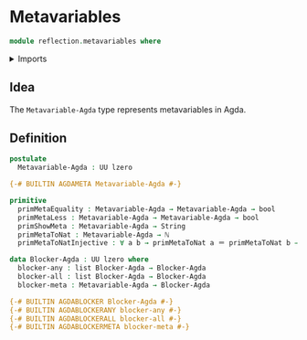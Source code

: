 # Metavariables

```agda
module reflection.metavariables where
```

<details><summary>Imports</summary>

```agda
open import elementary-number-theory.natural-numbers

open import foundation.booleans
open import foundation.identity-types
open import foundation.universe-levels

open import lists.lists

open import primitives.strings
```

</details>

## Idea

The `Metavariable-Agda` type represents metavariables in Agda.

## Definition

```agda
postulate
  Metavariable-Agda : UU lzero

{-# BUILTIN AGDAMETA Metavariable-Agda #-}

primitive
  primMetaEquality : Metavariable-Agda → Metavariable-Agda → bool
  primMetaLess : Metavariable-Agda → Metavariable-Agda → bool
  primShowMeta : Metavariable-Agda → String
  primMetaToNat : Metavariable-Agda → ℕ
  primMetaToNatInjective : ∀ a b → primMetaToNat a ＝ primMetaToNat b → a ＝ b

data Blocker-Agda : UU lzero where
  blocker-any : list Blocker-Agda → Blocker-Agda
  blocker-all : list Blocker-Agda → Blocker-Agda
  blocker-meta : Metavariable-Agda → Blocker-Agda

{-# BUILTIN AGDABLOCKER Blocker-Agda #-}
{-# BUILTIN AGDABLOCKERANY blocker-any #-}
{-# BUILTIN AGDABLOCKERALL blocker-all #-}
{-# BUILTIN AGDABLOCKERMETA blocker-meta #-}
```
